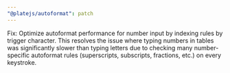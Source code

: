```yaml
---
"@platejs/autoformat": patch
---
```


Fix: Optimize autoformat performance for number input by indexing rules by trigger character. This resolves the issue where typing numbers in tables was significantly slower than typing letters due to checking many number-specific autoformat rules (superscripts, subscripts, fractions, etc.) on every keystroke.